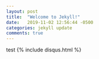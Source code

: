 ```yaml
---
layout: post
title:  "Welcome to Jekyll!"
date:   2019-11-02 12:56:44 -0500
categories: jekyll update
comments: true
---
```

test
{% include disqus.html %}